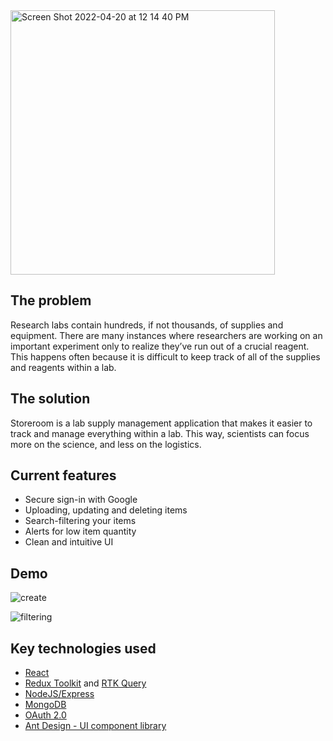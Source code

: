<img width="423" alt="Screen Shot 2022-04-20 at 12 14 40 PM" src="https://user-images.githubusercontent.com/24427237/164546119-7505e5cf-44ff-48c1-8874-9f44474f9798.png">

## The problem

Research labs contain hundreds, if not thousands, of supplies and equipment. There are many instances where researchers are working on an important experiment only to realize they’ve run out of a crucial reagent. This happens often because it is difficult to keep track of all of the supplies and reagents within a lab.

## The solution

Storeroom is a lab supply management application that makes it easier to track and manage everything within a lab. This way, scientists can focus more on the science, and less on the logistics.

## Current features
- Secure sign-in with Google
- Uploading, updating and deleting items
- Search-filtering your items
- Alerts for low item quantity
- Clean and intuitive UI

## Demo
![create](https://user-images.githubusercontent.com/24427237/164559465-320d893b-d645-43c0-a2a1-602cc74685c1.gif)

![filtering](https://user-images.githubusercontent.com/24427237/164559770-54decaec-996c-4dca-b41e-f8ca25ccaec7.gif)


## Key technologies used

- <a href="https://reactjs.org/docs/getting-started.html">React</a>
- <a href="https://redux-toolkit.js.org/">Redux Toolkit</a> and <a href="https://redux-toolkit.js.org/rtk-query/overview">RTK Query</a>
- <a href="https://expressjs.com/">NodeJS/Express</a>
- <a href="https://www.mongodb.com/">MongoDB</a>
- <a href="https://developers.google.com/identity/protocols/oauth2">OAuth 2.0</a>
- <a href="https://ant.design/docs/react/introduce">Ant Design - UI component library</a>
